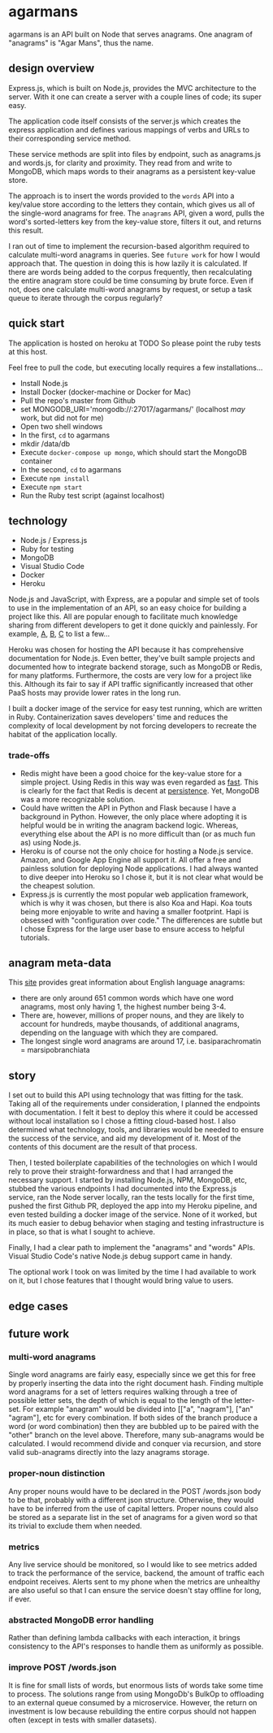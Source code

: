 # agarmans #

agarmans is an API built on Node that serves anagrams. One anagram of "anagrams" is "Agar Mans", thus the name.

## design overview ##

Express.js, which is built on Node.js, provides the MVC architecture to the server. With it one can create a server with a couple lines of code; its super easy.

The application code itself consists of the server.js which creates the express application and defines various mappings of verbs and URLs to their corresponding service method.

These service methods are split into files by endpoint, such as anagrams.js and words.js, for clarity and proximity. They read from and write to MongoDB, which maps words to their anagrams as a persistent key-value store.

The approach is to insert the words provided to the `words` API into a key/value store according to the letters they contain, which gives us all of the single-word anagrams for free. The `anagrams` API, given a word, pulls the word's sorted-letters key from the key-value store, filters it out, and returns this result.

I ran out of time to implement the recursion-based algorithm required to calculate multi-word anagrams in queries. See `future work` for how I would approach that. The question in doing this is how lazily it is calculated. If there are words being added to the corpus frequently, then recalculating the entire anagram store could be time consuming by brute force. Even if not, does one calculate multi-word anagrams by request, or setup a task queue to iterate through the corpus regularly?   

## quick start ##

The application is hosted on heroku at TODO
So please point the ruby tests at this host.

Feel free to pull the code, but executing locally requires a few installations...
- Install Node.js  
- Install Docker (docker-machine or Docker for Mac) 
- Pull the repo's master from Github  
- set MONGODB_URI='mongodb://<your-docker-ip>:27017/agarmans/' (localhost *may* work, but did not for me)  
- Open two shell windows  
- In the first, `cd` to agarmans
- mkdir /data/db  
- Execute `docker-compose up mongo`, which should start the MongoDB container
- In the second, `cd` to agarmans  
- Execute `npm install`
- Execute `npm start`
- Run the Ruby test script (against localhost)

## technology ##
  
- Node.js / Express.js
- Ruby for testing
- MongoDB
- Visual Studio Code
- Docker
- Heroku

Node.js and JavaScript, with Express, are a popular and simple set of tools to use in the implementation of an API, so an easy choice for building a project like this. All are popular enough to facilitate much knowledge sharing from different developers to get it done quickly and painlessly. For example, [A](http://coenraets.org/blog/2012/10/creating-a-rest-api-using-node-js-express-and-mongodb/), [B](https://medium.freecodecamp.com/building-a-simple-node-js-api-in-under-30-minutes-a07ea9e390d2), [C](https://closebrace.com/tutorials/2017-03-02/the-dead-simple-step-by-step-guide-for-front-end-developers-to-getting-up-and-running-with-nodejs-express-and-mongodb) to list a few...

Heroku was chosen for hosting the API because it has comprehensive documentation for Node.js. Even better, they've built sample projects and documented how to integrate backend storage, such as MongoDB or Redis, for many platforms. Furthermore, the costs are very low for a project like this. Although its fair to say if API traffic significantly increased that other PaaS hosts may provide lower rates in the long run.

I built a docker image of the service for easy test running, which are written in Ruby. Containerization saves developers' time and reduces the complexity of local development by not forcing developers to recreate the habitat of the application locally.

### trade-offs ###

- Redis might have been a good choice for the key-value store for a simple project. Using Redis in this way was even regarded as [fast](https://www.terlici.com/2015/06/15/redis-node-express.html "smart"). This is clearly for the fact that Redis is decent at [persistence](https://redis.io/topics/persistence "persistence"). Yet, MongoDB was a more recognizable solution.
- Could have written the API in Python and Flask because I have a background in Python. However, the only place where adopting it is helpful would be in writing the anagram backend logic. Whereas, everything else about the API is no more difficult than (or as much fun as) using Node.js.
- Heroku is of course not the only choice for hosting a Node.js service. Amazon, and Google App Engine all support it. All offer a free and painless solution for deploying Node applications. I had always wanted to dive deeper into Heroku so I chose it, but it is not clear what would be the cheapest solution.
- Express.js is currently the most popular web application framework, which is why it was chosen, but there is also Koa and Hapi. Koa touts being more enjoyable to write and having a smaller footprint. Hapi is obsessed with "configuration over code." The differences are subtle but I chose Express for the large user base to ensure access to helpful tutorials.

## anagram meta-data ##

This [site](http://www.manythings.org/anagrams/) provides great information about English language anagrams:  
- there are only around 651 common words which have one word anagrams, most only having 1, the highest number being 3-4.  
- There are, however, millions of proper nouns, and they are likely to account for hundreds, maybe thousands, of additional anagrams, depending on the language with which they are compared.  
- The longest single word anagrams are around 17, i.e. basiparachromatin = marsipobranchiata

## story ##

I set out to build this API using technology that was fitting for the task. Taking all of the requirements under consideration, I planned the endpoints with documentation. I felt it best to deploy this where it could be accessed without local installation so I chose a fitting cloud-based host. I also determined what technology, tools, and libraries would be needed to ensure the success of the service, and aid my development of it. Most of the contents of this document are the result of that process.

Then, I tested boilerplate capabilities of the technologies on which I would rely to prove their straight-forwardness and that I had arranged the necessary support. I started by installing Node.js, NPM, MongoDB, etc, stubbed the various endpoints I had documented into the Express.js service, ran the Node server locally, ran the tests locally for the first time, pushed the first Github PR, deployed the app into my Heroku pipeline, and even tested building a docker image of the service. None of it worked, but its much easier to debug behavior when staging and testing infrastructure is in place, so that is what I sought to achieve.

Finally, I had a clear path to implement the "anagrams" and "words" APIs. Visual Studio Code's native Node.js debug support came in handy.

The optional work I took on was limited by the time I had available to work on it, but I chose features that I thought would bring value to users.

## edge cases ##


## future work ##

### multi-word anagrams ###
Single word anagrams are fairly easy, especially since we get this for free by properly inserting the data into the right document hash. Finding multiple word anagrams for a set of letters requires walking through a tree of possible letter sets, the depth of which is equal to the length of the letter-set. For example "anagram" would be divided into [["a", "nagram"], ["an" "agram"], etc for every combination. If both sides of the branch produce a word (or word combination) then they are bubbled up to be paired with the "other" branch on the level above. Therefore, many sub-anagrams would be calculated. I would recommend divide and conquer via recursion, and store valid sub-anagrams directly into the lazy anagrams storage.

### proper-noun distinction ###
Any proper nouns would have to be declared in the POST /words.json body to be that, probably with a different json structure. Otherwise, they would have to be inferred from the use of capital letters. Proper nouns could also be stored as a separate list in the set of anagrams for a given word so that its trivial to exclude them when needed.

### metrics ###
Any live service should be monitored, so I would like to see metrics added to track the performance of the service, backend, the amount of traffic each endpoint receives. Alerts sent to my phone when the metrics are unhealthy are also useful so that I can ensure the service doesn't stay offline for long, if ever.

### abstracted MongoDB error handling ###
Rather than defining lambda callbacks with each interaction, it brings consistency to the API's responses to handle them as uniformly as possible. 

### improve POST /words.json ###
It is fine for small lists of words, but enormous lists of words take some time to process. The solutions range from using MongoDb's BulkOp to offloading to an external queue consumed by a microservice. However, the return on investment is low because rebuilding the entire corpus should not happen often (except in tests with smaller datasets).